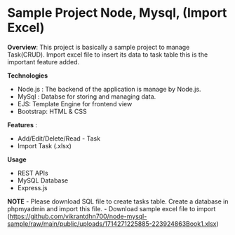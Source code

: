 # Sample Project Node, Mysql, (Import Excel)
**Overview**:
This project is basically a sample project to manage Task(CRUD). Import excel file to insert its data to task table this is the important feature added.

**Technologies**
  - Node.js : The backend of the application is manage by Node.js.
  - MySql : Databse for storing and managing data.
  - EJS: Template Engine for frontend view
  - Bootstrap: HTML & CSS

 **Features** :
  - Add/Edit/Delete/Read - Task
  - Import Task (.xlsx)

  **Usage**
  - REST APIs
  - MySQL Database
  - Express.js

  **NOTE**
    - Please download SQL file to create tasks table. Create a database in phpmyadmin and import this file.
    - Download sample excel file to import (https://github.com/vikrantdhn700/node-mysql-sample/raw/main/public/uploads/1714271225885-223924863Book1.xlsx)
